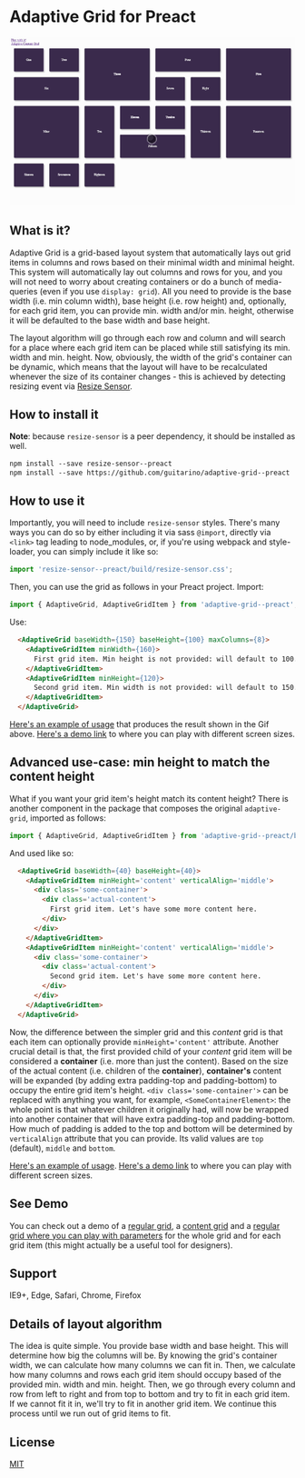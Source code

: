 # Adaptive Grid for Preact

![Animated image that shows functionality of the adaptive grid. It shows how depending on the size of the grid's container as well as the sizes of individual grid items, the items will be layed out to have less gaps in the overall grid.](https://raw.githubusercontent.com/guitarino/adaptive-grid--preact/master/assets/video.gif)

## What is it?

Adaptive Grid is a grid-based layout system that automatically lays out grid items in columns and rows based on their minimal width and minimal height. This system will automatically lay out columns and rows for you, and you will not need to worry about creating containers or do a bunch of media-queries (even if you use `display: grid`). All you need to provide is the base width (i.e. min column width), base height (i.e. row height) and, optionally, for each grid item, you can provide min. width and/or min. height, otherwise it will be defaulted to the base width and base height.

The layout algorithm will go through each row and column and will search for a place where each grid item can be placed while still satisfying its min. width and min. height. Now, obviously, the width of the grid's container can be dynamic, which means that the layout will have to be recalculated whenever the size of its container changes - this is achieved by detecting resizing event via [Resize Sensor](https://github.com/guitarino/resize-sensor--preact).

## How to install it

**Note**: because `resize-sensor` is a peer dependency, it should be installed as well.

```
npm install --save resize-sensor--preact
npm install --save https://github.com/guitarino/adaptive-grid--preact
```

## How to use it

Importantly, you will need to include `resize-sensor` styles. There's many ways you can do so by either including it via sass `@import`, directly via `<link>` tag leading to node_modules, or, if you're using webpack and style-loader, you can simply include it like so:

```javascript
import 'resize-sensor--preact/build/resize-sensor.css';
```

Then, you can use the grid as follows in your Preact project. Import:

```javascript
import { AdaptiveGrid, AdaptiveGridItem } from 'adaptive-grid--preact';
```

Use:

```html
  <AdaptiveGrid baseWidth={150} baseHeight={100} maxColumns={8}>
    <AdaptiveGridItem minWidth={160}>
      First grid item. Min height is not provided: will default to 100.
    </AdaptiveGridItem>
    <AdaptiveGridItem minHeight={120}>
      Second grid item. Min width is not provided: will default to 150.
    </AdaptiveGridItem>
  </AdaptiveGrid>
```

[Here's an example of usage](https://github.com/guitarino/adaptive-grid--preact/blob/master/demo/src/App.jsx) that produces the result shown in the Gif above. [Here's a demo link](https://guitarino.github.io/adaptive-grid--preact/) to where you can play with different screen sizes.

## Advanced use-case: min height to match the content height

What if you want your grid item's height match its content height? There is another component in the package that composes the original `adaptive-grid`, imported as follows:

```javascript
import { AdaptiveGrid, AdaptiveGridItem } from 'adaptive-grid--preact/build/adaptive-content-grid';
```

And used like so:

```html
  <AdaptiveGrid baseWidth={40} baseHeight={40}>
    <AdaptiveGridItem minHeight='content' verticalAlign='middle'>
      <div class='some-container'>
        <div class='actual-content'>
          First grid item. Let's have some more content here.
        </div>
      </div>
    </AdaptiveGridItem>
    <AdaptiveGridItem minHeight='content' verticalAlign='middle'>
      <div class='some-container'>
        <div class='actual-content'>
          Second grid item. Let's have some more content here.
        </div>
      </div>
    </AdaptiveGridItem>
  </AdaptiveGrid>
```

Now, the difference between the simpler grid and this *content* grid is that each item can optionally provide `minHeight='content'` attribute. Another crucial detail is that, the first provided child of your *content* grid item will be considered a **container** (i.e. more than just the content). Based on the size of the actual content (i.e. children of the **container**), **container's** content will be expanded (by adding extra padding-top and padding-bottom) to occupy the entire grid item's height. `<div class='some-container'>` can be replaced with anything you want, for example, `<SomeContainerElement>`: the whole point is that whatever children it originally had, will now be wrapped into another container that will have extra padding-top and padding-bottom. How much of padding is added to the top and bottom will be determined by `verticalAlign` attribute that you can provide. Its valid values are `top` (default), `middle` and `bottom`.

[Here's an example of usage](https://github.com/guitarino/adaptive-grid--preact/blob/master/demo/src/App.Content.jsx). [Here's a demo link](https://guitarino.github.io/adaptive-grid--preact/content.html) to where you can play with different screen sizes.

## See Demo

You can check out a demo of a [regular grid](https://guitarino.github.io/adaptive-grid--preact/), a [content grid](https://guitarino.github.io/adaptive-grid--preact/content.html) and a [regular grid where you can play with parameters](https://guitarino.github.io/adaptive-grid--preact/builder.html) for the whole grid and for each grid item (this might actually be a useful tool for designers).

## Support

IE9+, Edge, Safari, Chrome, Firefox

## Details of layout algorithm

The idea is quite simple. You provide base width and base height. This will determine how big the columns will be. By knowing the grid's container width, we can calculate how many columns we can fit in. Then, we calculate how many columns and rows each grid item should occupy based of the provided min. width and min. height. Then, we go through every column and row from left to right and from top to bottom and try to fit in each grid item. If we cannot fit it in, we'll try to fit in another grid item. We continue this process until we run out of grid items to fit.

## License

[MIT](https://github.com/guitarino/adaptive-grid--preact/blob/master/LICENSE)